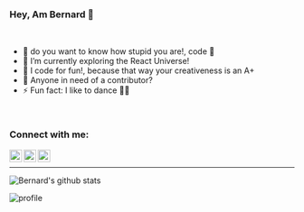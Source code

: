### Hey, Am Bernard 🤠

<br />

- 🔐 do you want to know how stupid you are!, code 🐼
- 🌱 I’m currently exploring the React Universe!
- 🦘 I code for fun!, because that way your creativeness is an A+
- 🤗 Anyone in need of a contributor?
- ⚡ Fun fact: I like to dance 🤸‍♂️

<br/>

### Connect with me:

[<img align="left" alt="twitter  | Twitter" width="22px" src="https://cdn.jsdelivr.net/npm/simple-icons@v3/icons/twitter.svg" />][twitter]
[<img align="left" alt="linkedin | LinkedIn" width="22px" src="https://cdn.jsdelivr.net/npm/simple-icons@v3/icons/linkedin.svg" />][linkedin]
[<img align="left" alt="Instagram | Instagram" width="22px" src="https://cdn.jsdelivr.net/npm/simple-icons@v3/icons/instagram.svg" />][instagram]

<br />



---

![Bernard's github stats](https://github-readme-stats.vercel.app/api?username=bernardMasika&show_icons=true&hide_border=true&count_private=true&theme=dark)


![profile](https://komarev.com/ghpvc/?username=bernardMasika)




[twitter]: https://twitter.com/dev_mindkit
[instagram]: https://www.instagram.com/bernard_masika/
[linkedin]: https://www.linkedin.com/in/bernard-masika-83a4a817b/
